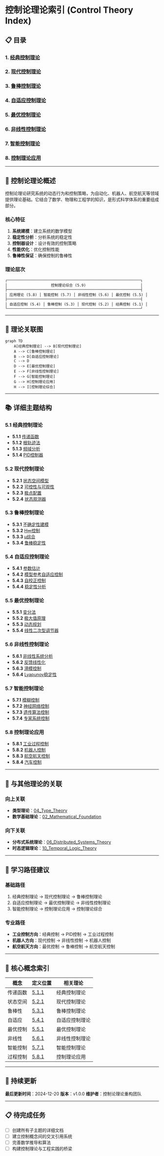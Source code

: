 # 控制论理论索引 (Control Theory Index)

## 📋 **目录**

### 1. [经典控制理论](05.1_Classical_Control_Theory.md)

### 2. [现代控制理论](05.2_Modern_Control_Theory.md)

### 3. [鲁棒控制理论](05.3_Robust_Control_Theory.md)

### 4. [自适应控制理论](05.4_Adaptive_Control_Theory.md)

### 5. [最优控制理论](05.5_Optimal_Control_Theory.md)

### 6. [非线性控制理论](05.6_Nonlinear_Control_Theory.md)

### 7. [智能控制理论](05.7_Intelligent_Control_Theory.md)

### 8. [控制理论应用](05.8_Control_Theory_Applications.md)

---

## 🎯 **控制论理论概述**

控制论理论研究系统的动态行为和控制策略，为自动化、机器人、航空航天等领域提供理论基础。它结合了数学、物理和工程学的知识，是形式科学体系的重要组成部分。

### 核心特征

1. **系统建模**：建立系统的数学模型
2. **稳定性分析**：分析系统的稳定性
3. **控制器设计**：设计有效的控制策略
4. **性能优化**：优化控制性能
5. **鲁棒性保证**：确保控制的鲁棒性

### 理论层次

```
┌─────────────────────────────────────────────────────────────┐
│                    控制理论综合 (5.9)                         │
├─────────────────────────────────────────────────────────────┤
│ 应用理论 (5.8) │ 智能控制 (5.7) │ 非线性控制 (5.6) │ 最优控制 (5.5) │
├─────────────────────────────────────────────────────────────┤
│ 自适应控制 (5.4) │ 鲁棒控制 (5.3) │ 现代控制 (5.2) │ 经典控制 (5.1) │
└─────────────────────────────────────────────────────────────┘
```

---

## 🔗 **理论关联图**

```mermaid
graph TD
    A[经典控制理论] --> B[现代控制理论]
    A --> C[鲁棒控制理论]
    B --> D[自适应控制理论]
    C --> D
    D --> E[最优控制理论]
    E --> F[非线性控制理论]
    F --> G[智能控制理论]
    G --> H[控制理论应用]
    H --> I[控制理论综合]
```

---

## 📚 **详细主题结构**

### 5.1 经典控制理论

- **5.1.1** [传递函数](05.1_Classical_Control_Theory.md#511-传递函数)
- **5.1.2** [根轨迹法](05.1_Classical_Control_Theory.md#512-根轨迹法)
- **5.1.3** [频域分析](05.1_Classical_Control_Theory.md#513-频域分析)
- **5.1.4** [PID控制器](05.1_Classical_Control_Theory.md#514-pid控制器)

### 5.2 现代控制理论

- **5.2.1** [状态空间模型](05.2_Modern_Control_Theory.md#521-状态空间模型)
- **5.2.2** [可控性与可观性](05.2_Modern_Control_Theory.md#522-可控性与可观性)
- **5.2.3** [极点配置](05.2_Modern_Control_Theory.md#523-极点配置)
- **5.2.4** [状态观测器](05.2_Modern_Control_Theory.md#524-状态观测器)

### 5.3 鲁棒控制理论

- **5.3.1** [不确定性建模](05.3_Robust_Control_Theory.md#531-不确定性建模)
- **5.3.2** [H∞控制](05.3_Robust_Control_Theory.md#532-h∞控制)
- **5.3.3** [μ综合](05.3_Robust_Control_Theory.md#533-μ综合)
- **5.3.4** [鲁棒稳定性](05.3_Robust_Control_Theory.md#534-鲁棒稳定性)

### 5.4 自适应控制理论

- **5.4.1** [参数估计](05.4_Adaptive_Control_Theory.md#541-参数估计)
- **5.4.2** [模型参考自适应控制](05.4_Adaptive_Control_Theory.md#542-模型参考自适应控制)
- **5.4.3** [自校正控制](05.4_Adaptive_Control_Theory.md#543-自校正控制)
- **5.4.4** [稳定性分析](05.4_Adaptive_Control_Theory.md#544-稳定性分析)

### 5.5 最优控制理论

- **5.5.1** [变分法](05.5_Optimal_Control_Theory.md#551-变分法)
- **5.5.2** [极大值原理](05.5_Optimal_Control_Theory.md#552-极大值原理)
- **5.5.3** [动态规划](05.5_Optimal_Control_Theory.md#553-动态规划)
- **5.5.4** [线性二次型调节器](05.5_Optimal_Control_Theory.md#554-线性二次型调节器)

### 5.6 非线性控制理论

- **5.6.1** [非线性系统分析](05.6_Nonlinear_Control_Theory.md#561-非线性系统分析)
- **5.6.2** [反馈线性化](05.6_Nonlinear_Control_Theory.md#562-反馈线性化)
- **5.6.3** [滑模控制](05.6_Nonlinear_Control_Theory.md#563-滑模控制)
- **5.6.4** [Lyapunov稳定性](05.6_Nonlinear_Control_Theory.md#564-lyapunov稳定性)

### 5.7 智能控制理论

- **5.7.1** [模糊控制](05.7_Intelligent_Control_Theory.md#571-模糊控制)
- **5.7.2** [神经网络控制](05.7_Intelligent_Control_Theory.md#572-神经网络控制)
- **5.7.3** [遗传算法控制](05.7_Intelligent_Control_Theory.md#573-遗传算法控制)
- **5.7.4** [专家系统控制](05.7_Intelligent_Control_Theory.md#574-专家系统控制)

### 5.8 控制理论应用

- **5.8.1** [工业过程控制](05.8_Control_Theory_Applications.md#581-工业过程控制)
- **5.8.2** [机器人控制](05.8_Control_Theory_Applications.md#582-机器人控制)
- **5.8.3** [航空航天控制](05.8_Control_Theory_Applications.md#583-航空航天控制)
- **5.8.4** [汽车控制](05.8_Control_Theory_Applications.md#584-汽车控制)

---

## 🔄 **与其他理论的关联**

### 向上关联

- **类型理论**：[04_Type_Theory](../04_Type_Theory/01_Type_Theory_Index.md)
- **数学基础理论**：[02_Mathematical_Foundation](../02_Mathematical_Foundation/01_Mathematical_Foundation_Index.md)

### 向下关联

- **分布式系统理论**：[06_Distributed_Systems_Theory](../06_Distributed_Systems_Theory/01_Distributed_Systems_Theory_Index.md)
- **时态逻辑理论**：[10_Temporal_Logic_Theory](../10_Temporal_Logic_Theory/01_Temporal_Logic_Theory_Index.md)

---

## 📖 **学习路径建议**

### 基础路径

1. 经典控制理论 → 现代控制理论 → 鲁棒控制理论
2. 自适应控制理论 → 最优控制理论 → 非线性控制理论
3. 智能控制理论 → 控制理论应用 → 控制理论综合

### 专业路径

- **工业控制方向**：经典控制 → PID控制 → 工业过程控制
- **机器人方向**：现代控制 → 非线性控制 → 机器人控制
- **航空航天方向**：最优控制 → 鲁棒控制 → 航空航天控制

---

## 🎯 **核心概念索引**

| 概念 | 定义位置 | 相关理论 |
|------|----------|----------|
| 传递函数 | [5.1.1](05.1_Classical_Control_Theory.md#511-传递函数) | 经典控制理论 |
| 状态空间 | [5.2.1](05.2_Modern_Control_Theory.md#521-状态空间模型) | 现代控制理论 |
| 鲁棒性 | [5.3.1](05.3_Robust_Control_Theory.md#531-不确定性建模) | 鲁棒控制理论 |
| 自适应 | [5.4.1](05.4_Adaptive_Control_Theory.md#541-参数估计) | 自适应控制理论 |
| 最优控制 | [5.5.1](05.5_Optimal_Control_Theory.md#551-变分法) | 最优控制理论 |
| 非线性 | [5.6.1](05.6_Nonlinear_Control_Theory.md#561-非线性系统分析) | 非线性控制理论 |
| 智能控制 | [5.7.1](05.7_Intelligent_Control_Theory.md#571-模糊控制) | 智能控制理论 |
| 过程控制 | [5.8.1](05.8_Control_Theory_Applications.md#581-工业过程控制) | 控制理论应用 |

---

## 🔄 **持续更新**

**最后更新时间**：2024-12-20
**版本**：v1.0.0
**维护者**：控制论理论重构团队

---

## 📋 **待完成任务**

- [ ] 创建所有子主题的详细文档
- [ ] 建立控制概念间的交叉引用系统
- [ ] 完善数学推导和算法
- [ ] 构建控制理论与工程实践的桥梁
